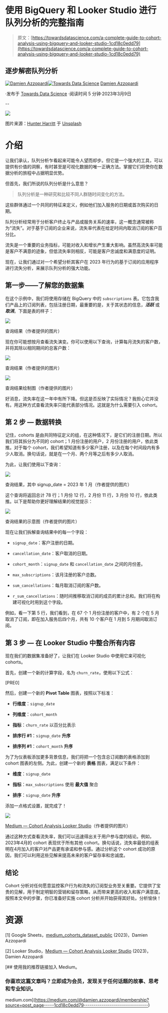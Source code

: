 # 使用 BigQuery 和 Looker Studio 进行队列分析的完整指南

> 原文：[https://towardsdatascience.com/a-complete-guide-to-cohort-analysis-using-bigquery-and-looker-studio-1cd18c0edd79](https://towardsdatascience.com/a-complete-guide-to-cohort-analysis-using-bigquery-and-looker-studio-1cd18c0edd79)

## 逐步解密队列分析

[](https://medium.com/@damien.azzopardi?source=post_page-----1cd18c0edd79--------------------------------)[![Damien Azzopardi](../Images/4cceb06ac7792c0afcee94cfe9d8385f.png)](https://medium.com/@damien.azzopardi?source=post_page-----1cd18c0edd79--------------------------------)[](https://towardsdatascience.com/?source=post_page-----1cd18c0edd79--------------------------------)[![Towards Data Science](../Images/a6ff2676ffcc0c7aad8aaf1d79379785.png)](https://towardsdatascience.com/?source=post_page-----1cd18c0edd79--------------------------------) [Damien Azzopardi](https://medium.com/@damien.azzopardi?source=post_page-----1cd18c0edd79--------------------------------)

·发布于 [Towards Data Science](https://towardsdatascience.com/?source=post_page-----1cd18c0edd79--------------------------------) ·阅读时间 5 分钟·2023年3月9日

--

![](../Images/92801613a39771c131cf360df1915772.png)

图片来源：[Hunter Harritt](https://unsplash.com/ja/@hharritt?utm_source=unsplash&utm_medium=referral&utm_content=creditCopyText) 于 [Unsplash](https://unsplash.com/photos/Ype9sdOPdYc?utm_source=unsplash&utm_medium=referral&utm_content=creditCopyText)

# 介绍

让我们承认，队列分析乍看起来可能令人望而却步。但它是一个强大的工具，可以提供有价值的洞察，有时甚至是可视化数据的唯一正确方法。掌握它们将使你在数据分析的旅程中占据明显优势。

但首先，我们所说的队列分析是什么意思？

> 队列分析是一种研究和比较不同人群随时间变化的方法。

这些群体通过一个共同的特征来定义，例如他们加入服务的日期或首次购买的日期。

队列分析经常用于分析客户终止与产品或服务关系的速率，这一概念通常被称为“流失”。对于基于订阅的企业来说，流失率代表在给定时间内取消订阅的客户百分比。

流失是一个重要的业务指标，可能对收入和增长产生重大影响。虽然高流失率可能是客户不满意的迹象，但低流失率则相反，可能是客户忠诚度和满意度的证明。

现在，让我们通过对一个希望分析其客户在 2023 年行为的基于订阅的应用程序进行流失分析，来展示队列分析的强大功能。

## 第一步——了解您的数据集

在这个示例中，我们将使用存储在 BigQuery 中的 `subscriptions` 表。它包含我们产品上的订阅列表，包括注册日期，最重要的是，关于其状态的信息，***活跃*** 或 ***取消***。下面是表的样子：

![](../Images/beafb0d1b5eac836043ed989e9874e4f.png)

查询结果（作者提供的图片）

现在你可能想按月查看流失演变。你可以使用以下查询，计算每月流失的客户数，并将其除以相同期间的总客户数：

![](../Images/34f00bb2804a19feb83b8958be23937b.png)

查询结果（作者提供的图片）

![](../Images/3e8217ee91c607cc3384fdbefe720427.png)

查询结果绘制图（作者提供的图片）

好消息，流失率在这一年中有所下降。但这是否反映了实际情况？我担心它并没有。用这种方式查看流失率只能代表部分情况。这就是为什么需要引入 cohort。

## 第 2 步 — 数据转换

记住，cohorts 是由共同特征定义的组，在这种情况下，是它们的注册日期。所以我们将其拆分为不同的 cohort；1 月份注册的用户，2 月份注册的用户，依此类推。对于每个 cohort，我们希望知道有多少客户注册，以及在每个时间段内有多少人取消。换句话说，就是在一个月、两个月等之后有多少人取消。

为此，让我们使用以下查询：

![](../Images/d4a40d922522503e56c3f545861bf57d.png)

查询结果，其中 signup_date = 2023 年 1 月（作者提供的图片）

这个查询将返回总计 78 行；1 月份 12 行，2 月份 11 行，3 月份 10 行，依此类推。以下是帮助你更好理解结果的视觉提示：

![](../Images/6c653d89da412ac454729b535de49cd5.png)

查询结果的示意图（作者提供的图片）

现在让我们拆解查询结果中的每一个字段：

+   `signup_date`：客户注册的日期。

+   `cancellation_date`：客户取消的日期。

+   `cohort_month`：`signup_date` 和 `cancellation_date` 之间的月份差。

+   `max_subscriptions`：该月注册的客户总数。

+   `sum_cancellations`：每月取消订阅的客户数。

+   `r_sum_cancellations`：随时间推移取消订阅的成员的累计总和。我们将在构建可视化时用到这个字段。

例如，看一下第 5 行，我们看到，在 67 个 1 月份注册的客户中，有 2 个在 5 月取消了订阅，即在加入服务后四个月，共有 10 个客户在 1 月到 5 月期间取消订阅。

## 第 3 步 — 在 Looker Studio 中整合所有内容

现在我们的数据集准备好了，让我们在 Looker Studio 中使用它来可视化 cohorts。

首先，创建一个新的计算字段，名为 `churn_rate`，使用以下公式：

[PRE0]

然后，创建一个新的 **Pivot Table** 图表，按照以下标准：

+   **行维度**：`signup_date`

+   **列维度**：`cohort_month`

+   **指标**：`churn_rate` 以百分比表示

+   **排序行 #1**：`signup_date` **升序**

+   **排序列 #1**：`cohort_month` **升序**

为了为仪表板添加更多背景信息，我们将把一个包含总订阅数的表格添加到 cohort 图表的左侧。为此，创建一个新的 **表格** 图表，满足以下条件：

+   **维度**：`signup_date`

+   **指标**：`max_subscriptions` 使用 **最大值** 聚合

+   **排序**：`signup_date` **升序**

添加一点格式设置，就完成了！

![](../Images/9bf84527d6195b4acfdf34bbb8585e1d.png)

[Medium — Cohort Analysis Looker Studio](https://lookerstudio.google.com/reporting/ddcbc823-199a-4317-8898-9ea09a0d9cf3)（作者提供的图片）

通过这种方式查看流失率，我们可以迅速得出关于用户参与度的结论。例如，2023年4月的 cohort 表现优于所有其他 cohort。换句话说，流失率最低的组表明在4月加入的客户对产品更有承诺和参与感。通过分析这个 cohort 成功的原因，我们可以利用这些见解来提高未来的客户留存率和忠诚度。

## 结论

Cohort 分析对任何愿意监控客户行为和流失的订阅型业务至关重要。它提供了宝贵的见解，用于制定明智的营销和留存策略，从而带来更高的收入和客户满意度。按照本文中的步骤，你已准备好实施 cohort 分析并开始获得其好处。分析愉快！

# 资源

[1] Google Sheets，[medium_cohorts_dataset_public](https://docs.google.com/spreadsheets/d/1TcjHMBoaZZsrlY17rOMIGtGIpEr9wXcX_-dQwv6Rxgw/edit?usp=sharing) (2023)，Damien Azzopardi

[2] Looker Studio，[Medium — Cohort Analysis Looker Studio](https://lookerstudio.google.com/reporting/ddcbc823-199a-4317-8898-9ea09a0d9cf3) (2023)，Damien Azzopardi

[](https://medium.com/@damien.azzopardi/membership?source=post_page-----1cd18c0edd79--------------------------------) [## 使用我的推荐链接加入 Medium。

### 你喜欢这篇文章吗？立即成为会员，发现关于任何话题的故事、思考和专业知识。

medium.com](https://medium.com/@damien.azzopardi/membership?source=post_page-----1cd18c0edd79--------------------------------)
